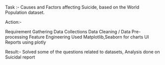 Task :- Causes and Factors affecting Suicide, based on the World Population dataset.

Action:-

Requirement Gathering
Data Collections
Data Cleaning / Data Pre-processing
Feature Engineering
Used Matplotlib,Seaborn for charts
UI Reports using plotly

Result:- Solved some of the questions related to datasets, Analysis done on Suicidal report
